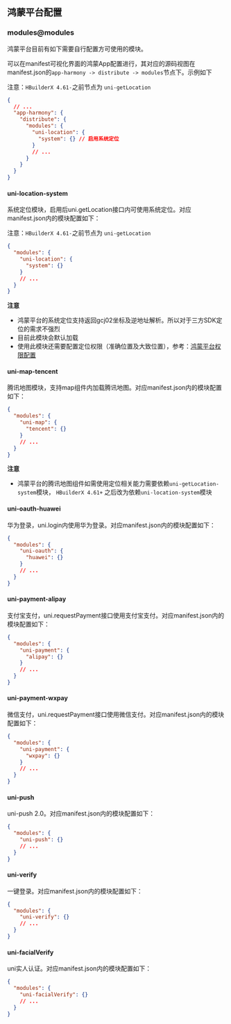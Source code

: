 ## 鸿蒙平台配置

### modules@modules

鸿蒙平台目前有如下需要自行配置方可使用的模块。

可以在manifest可视化界面的鸿蒙App配置进行，其对应的源码视图在manifest.json的`app-harmony -> distribute -> modules`节点下。示例如下

注意：`HBuilderX 4.61-`之前节点为 `uni-getLocation`

```json
{
  // ...
  "app-harmony": {
    "distribute": {
      "modules": {
        "uni-location": {
          "system": {} // 启用系统定位
        }
        // ...
      }
    }
  }
}
```

#### uni-location-system

系统定位模块，启用后uni.getLocation接口内可使用系统定位。对应manifest.json内的模块配置如下：

注意：`HBuilderX 4.61-`之前节点为 `uni-getLocation`

```json
{
  "modules": {
    "uni-location": {
      "system": {}
    }
    // ...
  }
}
```

**注意**

- 鸿蒙平台的系统定位支持返回gcj02坐标及逆地址解析。所以对于三方SDK定位的需求不强烈
- 目前此模块会默认加载
- 使用此模块还需要配置定位权限（准确位置及大致位置），参考：[鸿蒙平台权限配置](https://uniapp.dcloud.net.cn/tutorial/harmony/runbuild.html#permission)

#### uni-map-tencent

腾讯地图模块，支持map组件内加载腾讯地图。对应manifest.json内的模块配置如下：

```json
{
  "modules": {
    "uni-map": {
      "tencent": {}
    }
    // ...
  }
}
```

**注意**

- 鸿蒙平台的腾讯地图组件如需使用定位相关能力需要依赖`uni-getLocation-system`模块， `HBuilderX 4.61+` 之后改为依赖`uni-location-system`模块

#### uni-oauth-huawei

华为登录，uni.login内使用华为登录。对应manifest.json内的模块配置如下：

```json
{
  "modules": {
    "uni-oauth": {
      "huawei": {}
    }
    // ...
  }
}
```

#### uni-payment-alipay

支付宝支付，uni.requestPayment接口使用支付宝支付。对应manifest.json内的模块配置如下：

```json
{
  "modules": {
    "uni-payment": {
      "alipay": {}
    }
    // ...
  }
}
```

#### uni-payment-wxpay

微信支付，uni.requestPayment接口使用微信支付。对应manifest.json内的模块配置如下：

```json
{
  "modules": {
    "uni-payment": {
      "wxpay": {}
    }
    // ...
  }
}
```

#### uni-push

uni-push 2.0。对应manifest.json内的模块配置如下：

```json
{
  "modules": {
    "uni-push": {}
    // ...
  }
}
```

#### uni-verify

一键登录。对应manifest.json内的模块配置如下：

```json
{
  "modules": {
    "uni-verify": {}
    // ...
  }
}
```

#### uni-facialVerify

uni实人认证。对应manifest.json内的模块配置如下：

```json
{
  "modules": {
    "uni-facialVerify": {}
    // ...
  }
}
```
